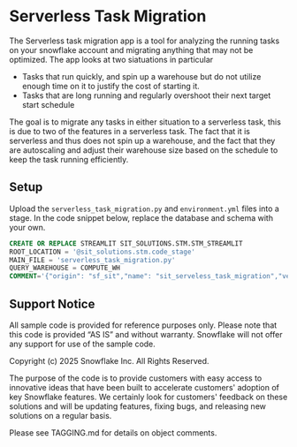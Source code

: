 # Serverless Task Migration

The Serverless task migration app is a tool for analyzing the running tasks on your snowflake account and migrating anything that may not be optimized.
The app looks at two siatuations in particular

- Tasks that run quickly, and spin up a warehouse but do not utilize enough time on it to justify the cost of starting it.
- Tasks that are long running and regularly overshoot their next target start schedule

The goal is to migrate any tasks in either situation to a serverless task, this is due to two of the features in a serverless task. The fact that it is serverless and thus does not spin up a warehouse, and the fact that they are autoscaling and adjust their warehouse size based on the schedule to keep the task running efficiently.

## Setup

Upload the `serverless_task_migration.py` and `environment.yml` files into a stage. In
the code snippet below, replace the database and schema with your own.

```sql
CREATE OR REPLACE STREAMLIT SIT_SOLUTIONS.STM.STM_STREAMLIT
ROOT_LOCATION = '@sit_solutions.stm.code_stage'
MAIN_FILE = 'serverless_task_migration.py'
QUERY_WAREHOUSE = COMPUTE_WH
COMMENT='{"origin": "sf_sit","name": "sit_serveless_task_migration","version": "{major: 1, minor: 0}"}';
```

## Support Notice

All sample code is provided for reference purposes only. Please note that this code is provided “AS IS” and without warranty.  Snowflake will not offer any support for use of the sample code.

Copyright (c) 2025 Snowflake Inc. All Rights Reserved.

The purpose of the code is to provide customers with easy access to innovative ideas that have been built to accelerate customers' adoption of key Snowflake features.  We certainly look for customers' feedback on these solutions and will be updating features, fixing bugs, and releasing new solutions on a regular basis.

Please see TAGGING.md for details on object comments.
